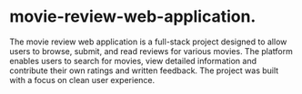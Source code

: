 # movie-review-web-application.
The movie review web application is a full-stack project designed to allow users to browse, submit, and read reviews for various movies. The platform enables users to search for movies, view detailed information and contribute their own ratings and written feedback. The project was built  with a focus on clean user experience.
